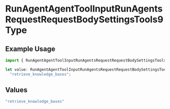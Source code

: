 # RunAgentAgentToolInputRunAgentsRequestRequestBodySettingsTools9Type

## Example Usage

```typescript
import { RunAgentAgentToolInputRunAgentsRequestRequestBodySettingsTools9Type } from "@orq-ai/node/models/operations";

let value: RunAgentAgentToolInputRunAgentsRequestRequestBodySettingsTools9Type =
  "retrieve_knowledge_bases";
```

## Values

```typescript
"retrieve_knowledge_bases"
```